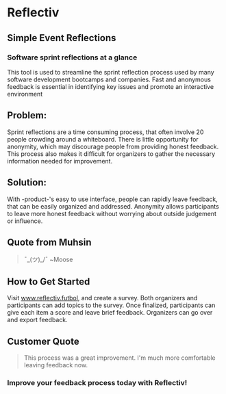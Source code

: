 # Reflectiv #

<!-- 
> This material was originally posted [here](http://www.quora.com/What-is-Amazons-approach-to-product-development-and-product-management). It is reproduced here for posterities sake.

There is an approach called "working backwards" that is widely used at Amazon. They work backwards from the customer, rather than starting with an idea for a product and trying to bolt customers onto it. While working backwards can be applied to any specific product decision, using this approach is especially important when developing new products or features.

For new initiatives a product manager typically starts by writing an internal press release announcing the finished product. The target audience for the press release is the new/updated product's customers, which can be retail customers or internal users of a tool or technology. Internal press releases are centered around the customer problem, how current solutions (internal or external) fail, and how the new product will blow away existing solutions.

If the benefits listed don't sound very interesting or exciting to customers, then perhaps they're not (and shouldn't be built). Instead, the product manager should keep iterating on the press release until they've come up with benefits that actually sound like benefits. Iterating on a press release is a lot less expensive than iterating on the product itself (and quicker!).

If the press release is more than a page and a half, it is probably too long. Keep it simple. 3-4 sentences for most paragraphs. Cut out the fat. Don't make it into a spec. You can accompany the press release with a FAQ that answers all of the other business or execution questions so the press release can stay focused on what the customer gets. My rule of thumb is that if the press release is hard to write, then the product is probably going to suck. Keep working at it until the outline for each paragraph flows. 

Oh, and I also like to write press-releases in what I call "Oprah-speak" for mainstream consumer products. Imagine you're sitting on Oprah's couch and have just explained the product to her, and then you listen as she explains it to her audience. That's "Oprah-speak", not "Geek-speak".

Once the project moves into development, the press release can be used as a touchstone; a guiding light. The product team can ask themselves, "Are we building what is in the press release?" If they find they're spending time building things that aren't in the press release (overbuilding), they need to ask themselves why. This keeps product development focused on achieving the customer benefits and not building extraneous stuff that takes longer to build, takes resources to maintain, and doesn't provide real customer benefit (at least not enough to warrant inclusion in the press release).
 -->
 
## Simple Event Reflections ##

### Software sprint reflections at a glance ###


This tool is used to streamline the sprint reflection process used by many software development bootcamps and companies. Fast and anonymous feedback is essential in identifying key issues and promote an interactive environment

## Problem: ##
Sprint reflections are a time consuming process, that often involve 20 people crowding around a whiteboard. There is little opportunity for anonymity, which may discourage people from providing honest feedback. This process also makes it difficult for organizers to gather the necessary information needed for improvement.

## Solution: ##
With -product-'s easy to use interface, people can rapidly leave feedback, that can be easily organized and addressed. Anonymity allows participants to leave more honest feedback without worrying about outside judgement or influence.

## Quote from Muhsin ##
  >  ¯\_(ツ)_/¯ ~Moose

## How to Get Started ##
Visit www.reflectiv.futbol, and create a survey. Both organizers and participants can add topics to the survey. Once finalized, participants can give each item a score and leave brief feedback. Organizers can go over and export feedback.

## Customer Quote ##
  > This process was a great improvement. I'm much more comfortable leaving feedback now.

### Improve your feedback process today with Reflectiv! ###
